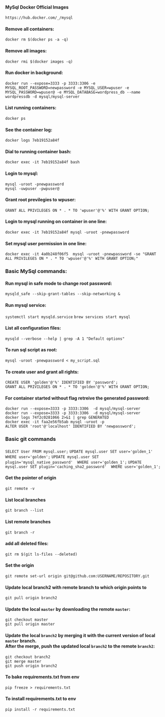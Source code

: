 #### MySql Docker Official Images
`https://hub.docker.com/_/mysql`

#### Remove all containers:
`docker rm $(docker ps -a -q)`
#### Remove all images:
`docker rmi $(docker images -q)`
#### Run docker in background:
`docker run --expose=3333 -p 3333:3306 -e MYSQL_ROOT_PASSWORD=newpassword -e MYSQL_USER=wpuser -e MYSQL_PASSWORD=wpuser@ -e MYSQL_DATABASE=wordpress_db --name wordpressdb -d mysql/mysql-server` 
#### List running containers:
`docker ps`
#### See the container log:
`docker logs 7eb19152a84f`
#### Dial to running container bash:
`docker exec -it 7eb19152a84f bash`
#### Login to mysql:
```
mysql -uroot -pnewpassword
mysql -uwpuser -pwpuser@
```
#### Grant root previlegies to wpuser: 
`GRANT ALL PRIVILEGES ON * . * TO 'wpuser'@'%' WITH GRANT OPTION;`
#### Login to mysql running on container in one line:
`docker exec -it 7eb19152a84f mysql -uroot -pnewpassword`
#### Set mysql user permission in one line:
`docker exec -it 4a0b248f06f5  mysql -uroot -pnewpassword -se "GRANT ALL PRIVILEGES ON * . * TO 'wpuser'@'%' WITH GRANT OPTION;"`

### Basic MySql commands:

#### Run mysql in safe mode to change root password:
`mysqld_safe --skip-grant-tables --skip-networking &`
#### Run mysql service:
`systemctl start mysqld.service`
`brew services start mysql`
#### List all configuration files:
`mysqld --verbose --help | grep -A 1 "Default options"`
#### To run sql script as root:
`mysql -uroot -pnewpassword < my_script.sql`
#### To create user and grant all rights:
```
CREATE USER 'golden'@'%' IDENTIFIED BY 'password';
GRANT ALL PRIVILEGES ON * . * TO 'golden'@'%' WITH GRANT OPTION;
```
#### For container started without flag retreive the generated password:
```
docker run --expose=3333 -p 3333:3306  -d mysql/mysql-server
docker run --expose=3333 -p 3333:3306  -d mysql/mysql-server
docker logs 74f2c0281066 2>&1 | grep GENERATED
docker exec -it faa2e56fb5ab mysql -uroot -p
ALTER USER 'root'@'localhost' IDENTIFIED BY 'newpassword';
```

### Basic git commands
####
`SELECT User FROM mysql.user;`
`UPDATE mysql.user SET user='golden_1'  WHERE user='golden';`
`UPDATE mysql.user SET plugin='mysql_native_password'  WHERE user='golden_1';`
`UPDATE mysql.user SET plugin='caching_sha2_password'  WHERE user='golden_1';`

#### Get the pointer of origin
`git remote -v`
#### List local branches
`git branch --list`
#### List remote branches
`git branch -r`
#### add all deleted files:
`git rm $(git ls-files --deleted)`
#### Set the origin
`git remote set-url origin git@github.com:USERNAME/REPOSITORY.git`
#### Update local branch2 with remote branch to which origin points to
`git pull origin branch2`
#### Update the local `master` by downloading the remote `master`:
```
git checkout master
git pull origin master
```
#### Update the local `branch2` by merging it with the current version of local `master` branch.<br/>After the merge, push the updated local `branch2` to the remote `branch2`:
```
git checkout branch2
git merge master
git push origin branch2
```
#### To bake requirements.txt from env
`pip freeze > requirements.txt`
#### To install requirements.txt to env
`pip install -r requirements.txt`
